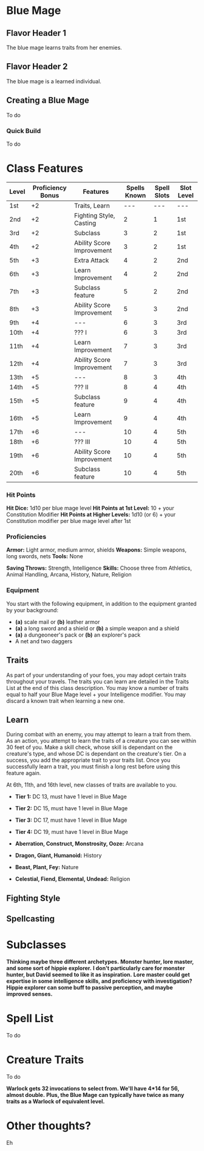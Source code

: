 # Blue Mage

## Flavor Header 1

The blue mage learns traits from her enemies.

## Flavor Header 2

The blue mage is a learned individual.

## Creating a Blue Mage

To do

### Quick Build

To do

# Class Features

| **Level** | **Proficiency Bonus** | **Features**              | **Spells Known** | **Spell Slots** | **Slot Level** |
| --------- | --------------------- | ------------------------- | ---------------- | --------------- | -------------- |
| 1st       | +2                    | Traits, Learn             | ---              | ---             | ---            |
| 2nd       | +2                    | Fighting Style, Casting   | 2                | 1               | 1st            |
| 3rd       | +2                    | Subclass                  | 3                | 2               | 1st            |
| 4th       | +2                    | Ability Score Improvement | 3                | 2               | 1st            |
| 5th       | +3                    | Extra Attack              | 4                | 2               | 2nd            |
| 6th       | +3                    | Learn Improvement         | 4                | 2               | 2nd            |
| 7th       | +3                    | Subclass feature          | 5                | 2               | 2nd            |
| 8th       | +3                    | Ability Score Improvement | 5                | 3               | 2nd            |
| 9th       | +4                    | ---                       | 6                | 3               | 3rd            |
| 10th      | +4                    | ??? I                     | 6                | 3               | 3rd            |
| 11th      | +4                    | Learn Improvement         | 7                | 3               | 3rd            |
| 12th      | +4                    | Ability Score Improvement | 7                | 3               | 3rd            |
| 13th      | +5                    | ---                       | 8                | 3               | 4th            |
| 14th      | +5                    | ??? II                    | 8                | 4               | 4th            |
| 15th      | +5                    | Subclass feature          | 9                | 4               | 4th            |
| 16th      | +5                    | Learn Improvement         | 9                | 4               | 4th            |
| 17th      | +6                    | ---                       | 10               | 4               | 5th            |
| 18th      | +6                    | ??? III                   | 10               | 4               | 5th            |
| 19th      | +6                    | Ability Score Improvement | 10               | 4               | 5th            |
| 20th      | +6                    | Subclass feature          | 10               | 4               | 5th            |

### Hit Points
**Hit Dice:** 1d10 per blue mage level
**Hit Points at 1st Level:** 10 + your Constitution Modifier
**Hit Points at Higher Levels:** 1d10 (or 6) + your Constitution modifier per blue mage level after 1st

### Proficiencies
**Armor:** Light armor, medium armor, shields
**Weapons:** Simple weapons, long swords, nets
**Tools:** None

**Saving Throws:** Strength, Intelligence
**Skills:** Choose three from Athletics, Animal Handling, Arcana, History, Nature, Religion

### Equipment
You start with the following equipment, in addition to the equipment granted by your background:

- __(a)__ scale mail or __(b)__ leather armor
- __(a)__ a long sword and a shield or __(b)__ a simple weapon and a shield
- __(a)__ a dungeoneer's pack or __(b)__ an explorer's pack
- A net and two daggers

## Traits

As part of your understanding of your foes, you may adopt certain traits throughout your travels.
The traits you can learn are detailed in the Traits List at the end of this class description.
You may know a number of traits equal to half your Blue Mage level + your Intelligence modifier.
You may discard a known trait when learning a new one.

## Learn

During combat with an enemy, you may attempt to learn a trait from them.
As an action, you attempt to learn the traits of a creature you can see within 30 feet of you.
Make a skill check, whose skill is dependant on the creature's type, and whose DC is dependant on the creature's tier.
On a success, you add the appropriate trait to your traits list.
Once you successfully learn a trait, you must finish a long rest before using this feature again.

At 6th, 11th, and 16th level, new classes of traits are available to you.

* **Tier 1:** DC 13, must have 1 level in Blue Mage
* **Tier 2:** DC 15, must have 1 level in Blue Mage
* **Tier 3:** DC 17, must have 1 level in Blue Mage
* **Tier 4:** DC 19, must have 1 level in Blue Mage

* **Aberration, Construct, Monstrosity, Ooze:** Arcana
* **Dragon, Giant, Humanoid:** History
* **Beast, Plant, Fey:** Nature
* **Celestial, Fiend, Elemental, Undead:** Religion

## Fighting Style

## Spellcasting

# Subclasses

__Thinking maybe three different archetypes.__
__Monster hunter, lore master, and some sort of hippie explorer.__
__I don't particularly care for monster hunter, but David seemed to like it as inspiration.__
__Lore master could get expertise in some intelligence skills, and proficiency with investigation?__
__Hippie explorer can some buff to passive perception, and maybe improved senses.__

# Spell List

To do

# Creature Traits

To do

__Warlock gets 32 invocations to select from. We'll have 4*14 for 56, almost double.__
__Plus, the Blue Mage can typically have twice as many traits as a Warlock of equivalent level.__


# Other thoughts?

Eh
